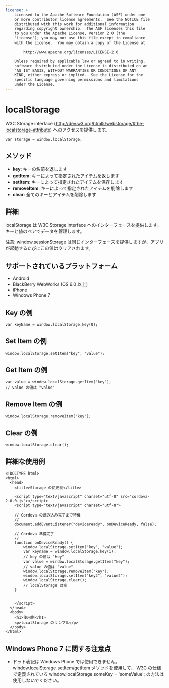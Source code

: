 ```yaml
---
license: >
    Licensed to the Apache Software Foundation (ASF) under one
    or more contributor license agreements.  See the NOTICE file
    distributed with this work for additional information
    regarding copyright ownership.  The ASF licenses this file
    to you under the Apache License, Version 2.0 (the
    "License"); you may not use this file except in compliance
    with the License.  You may obtain a copy of the License at

        http://www.apache.org/licenses/LICENSE-2.0

    Unless required by applicable law or agreed to in writing,
    software distributed under the License is distributed on an
    "AS IS" BASIS, WITHOUT WARRANTIES OR CONDITIONS OF ANY
    KIND, either express or implied.  See the License for the
    specific language governing permissions and limitations
    under the License.
---
```


localStorage
===============

W3C Storage interface (http://dev.w3.org/html5/webstorage/#the-localstorage-attribute) へのアクセスを提供します。

    var storage = window.localStorage;

メソッド
-------

- __key__: キーの名前を返します
- __getItem__: キーによって指定されたアイテムを返します
- __setItem__: キーによって指定されたアイテムを保存します
- __removeItem__: キーによって指定されたアイテムを削除します
- __clear__: 全てのキーとアイテムを削除します

詳細
-----------

localStorage は W3C Storage interface へのインターフェースを提供します。キーと値のペアでデータを管理します。

注意: window.sessionStorage は同じインターフェースを提供しますが、アプリが起動するたびにこの値はクリアされます。

サポートされているプラットフォーム
-------------------

- Android
- BlackBerry WebWorks (OS 6.0 以上)
- iPhone
- Windows Phone 7

Key の例
-------------

    var keyName = window.localStorage.key(0);

Set Item の例
-------------

    window.localStorage.setItem("key", "value");

Get Item の例
-------------

    var value = window.localStorage.getItem("key");
    // value の値は "value"

Remove Item の例
-------------

    window.localStorage.removeItem("key");

Clear の例
-------------

    window.localStorage.clear();

詳細な使用例
------------

    <!DOCTYPE html>
    <html>
      <head>
        <title>Storage の使用例</title>

        <script type="text/javascript" charset="utf-8" src="cordova-2.0.0.js"></script>
        <script type="text/javascript" charset="utf-8">

        // Cordova の読み込み完了まで待機
        //
        document.addEventListener("deviceready", onDeviceReady, false);

        // Cordova 準備完了
        //
        function onDeviceReady() {
            window.localStorage.setItem("key", "value");
            var keyname = window.localStorage.key(i);
            // key の値は "key"
            var value = window.localStorage.getItem("key");
            // value の値は "value"
            window.localStorage.removeItem("key");
            window.localStorage.setItem("key2", "value2");
            window.localStorage.clear();
            // localStorage は空
        }


        </script>
      </head>
      <body>
        <h1>使用例</h1>
        <p>localStorage のサンプル</p>
      </body>
    </html>


Windows Phone 7 に関する注意点
-------------

- ドット表記は Windows Phone では使用できません。 window.localStorage.setItem/getItem メソッドを使用して、 W3C の仕様で定義されている window.localStorage.someKey = 'someValue'; の方法は使用しないでください。

